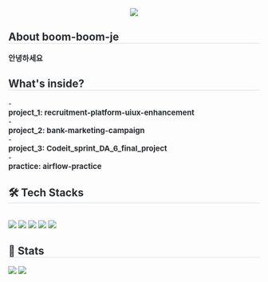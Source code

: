 <div align= "center">
    <img src="https://capsule-render.vercel.app/api?type=waving&color=0:3893cc,100:399e15&height=180&text=Welcome%20🙌&animation=&fontColor=ffffff&fontSize=60" />
    </div>
    <div style="text-align: left;"> 
    <h2 style="border-bottom: 1px solid #d8dee4; color: #282d33;"> About boom-boom-je </h2>  
    <div style="font-weight: 700; font-size: 15px; text-align: left; color: #282d33;"> 안녕하세요 </div> 
    </div>
    <div style="text-align: left;"> 
    <h2 style="border-bottom: 1px solid #d8dee4; color: #282d33;"> What's inside? </h2>  
    - <div style="font-weight: 700; font-size: 15px; text-align: left; color: #282d33;"> project_1: recruitment-platform-uiux-enhancement </div> 
    - <div style="font-weight: 700; font-size: 15px; text-align: left; color: #282d33;"> project_2: bank-marketing-campaign </div> 
    - <div style="font-weight: 700; font-size: 15px; text-align: left; color: #282d33;"> project_3: Codeit_sprint_DA_6_final_project </div>
    - <div style="font-weight: 700; font-size: 15px; text-align: left; color: #282d33;"> practice: airflow-practice </div>
    </div>
    <div style="text-align: left;">
    <h2 style="border-bottom: 1px solid #d8dee4; color: #282d33;"> 🛠️ Tech Stacks </h2> <br> 
    <img src="https://img.shields.io/badge/Github-181717?style=flat&logo=Github&logoColor=white">
          <img src="https://img.shields.io/badge/Figma-F24E1E?style=flat&logo=Figma&logoColor=white">
          <img src="https://img.shields.io/badge/MySQL-4479A1?style=flat&logo=MySQL&logoColor=white">
          <img src="https://img.shields.io/badge/Notion-000000?style=flat&logo=Notion&logoColor=white">
          <img src="https://img.shields.io/badge/Python-3776AB?style=flat&logo=Python&logoColor=white">
          <br/></div>
    </div>
    <div style="text-align: left;"> 
    <h2 style="border-bottom: 1px solid #d8dee4; color: #282d33;"> 🏅 Stats </h2> <img src="https://github-readme-stats.vercel.app/api?username=boom-boom-je&custom_title=boom-boom-je's Github Stat&bg_color=180,000000,&title_color=000000&text_color=000000"
        /> <img src="https://github-readme-stats.vercel.app/api/top-langs/?username=boom-boom-je&layout=compact&bg_color=180,000000,&title_color=000000&text_color=000000"
          /> </div> 
    </div>
